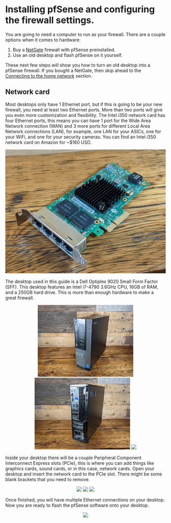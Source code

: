 # Installing pfSense and configuring the firewall settings. 
You are going to need a computer to run as your firewall. There are a couple options when it comes to hardware:

1) Buy a [NetGate](https://shop.netgate.com/products/2100-base-pfsense) firewall with pfSense preinstalled.
2) Use an old desktop and flash pfSense on it yourself. 

These next few steps will show you how to turn an old desktop into a pfSense firewall. If you bought a NetGate, then skip ahead to the [Connecting to the home network](https://econoalchemist.github.io/UpstreamData-VPN/02%20Install%20pfSense.html#connecting-to-the-home-network) section.

## Network card
Most desktops only have 1 Ethernet port, but if this is going to be your new firewall, you need at least two Ethernet ports. More than two ports will give you even more customization and flexibility. The Intel i350 network card has four Ethernet ports, this means you can have 1 port for the Wide Area Network connection (WAN) and 3 more ports for different Local Area Network connections (LAN), for example, one LAN for your ASICs, one for your WiFi, and one for your security cameras. You can find an Intel i350 network card on Amazon for ~$160 USD.

<p align="center">
  <img src="assets/Card1.jpg">
</p>

The desktop used in this guide is a Dell Optiplex 9020 Small Form Factor (SFF). This desktop features an Intel i7-4790 3.6GHz CPU, 16GB of RAM, and a 250GB hard drive. This is more than enough hardware to make a great firewall. 

<p align="center">
 <img width="300" src="assets/DeskTop1.jpg">
 <img width="300" src="assets/DeskTop2.jpg">
 <img width="300" src="assets/DeskTop3.jpg">
</p>

Inside your desktop there will be a couple Peripheral Component Interconnect Express slots (PCIe), this is where you can add things like graphics cards, sound cards, or in this case, network cards. Open your desktop and insert the network card to the PCIe slot. There might be some blank brackets that you need to remove. 

<p align="center">
 <img width="300" src="assets/DeskTop4.jpg">
 <img width="300" src="assets/DeskTop5.jpg">
 <img width="300" src="assets/DeskTop6.jpg">
</p>

Once finished, you will have multiple Ethernet connections on your desktop. Now you are ready to flash the pfSense software onto your desktop. 

<p align="center">
  <img src="assets/DeskTop7.jpg">
</p>
